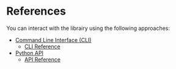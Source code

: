 # References

You can interact with the librairy using the following approaches:

* [Command Line Interface (CLI)](../cli/usage.md)
  * [CLI Reference](../cli/reference.md)
* [Python API](../api/usage.md)
  * [API Reference](../api/reference.md)
